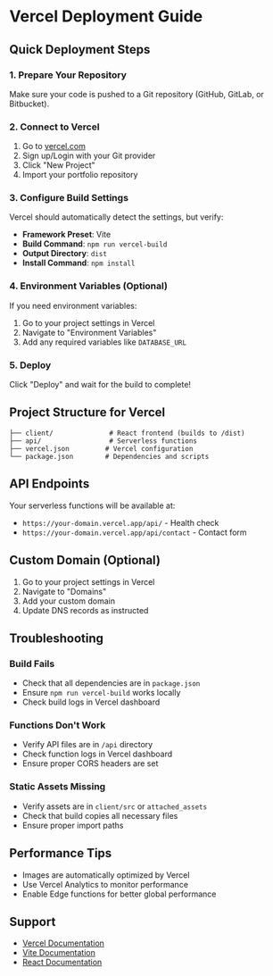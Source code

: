 # Vercel Deployment Guide

## Quick Deployment Steps

### 1. Prepare Your Repository

Make sure your code is pushed to a Git repository (GitHub, GitLab, or Bitbucket).

### 2. Connect to Vercel

1. Go to [vercel.com](https://vercel.com)
2. Sign up/Login with your Git provider
3. Click "New Project"
4. Import your portfolio repository

### 3. Configure Build Settings

Vercel should automatically detect the settings, but verify:

- **Framework Preset**: Vite
- **Build Command**: `npm run vercel-build`
- **Output Directory**: `dist`
- **Install Command**: `npm install`

### 4. Environment Variables (Optional)

If you need environment variables:
1. Go to your project settings in Vercel
2. Navigate to "Environment Variables"
3. Add any required variables like `DATABASE_URL`

### 5. Deploy

Click "Deploy" and wait for the build to complete!

## Project Structure for Vercel

```
├── client/              # React frontend (builds to /dist)
├── api/                 # Serverless functions
├── vercel.json         # Vercel configuration
└── package.json        # Dependencies and scripts
```

## API Endpoints

Your serverless functions will be available at:
- `https://your-domain.vercel.app/api/` - Health check
- `https://your-domain.vercel.app/api/contact` - Contact form

## Custom Domain (Optional)

1. Go to your project settings in Vercel
2. Navigate to "Domains"
3. Add your custom domain
4. Update DNS records as instructed

## Troubleshooting

### Build Fails
- Check that all dependencies are in `package.json`
- Ensure `npm run vercel-build` works locally
- Check build logs in Vercel dashboard

### Functions Don't Work
- Verify API files are in `/api` directory
- Check function logs in Vercel dashboard
- Ensure proper CORS headers are set

### Static Assets Missing
- Verify assets are in `client/src` or `attached_assets`
- Check that build copies all necessary files
- Ensure proper import paths

## Performance Tips

- Images are automatically optimized by Vercel
- Use Vercel Analytics to monitor performance
- Enable Edge functions for better global performance

## Support

- [Vercel Documentation](https://vercel.com/docs)
- [Vite Documentation](https://vitejs.dev)
- [React Documentation](https://react.dev)